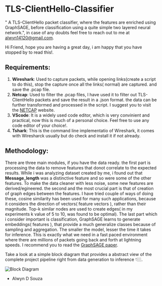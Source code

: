 # TLS-ClientHello-Classifier

" A TLS-ClientHello packet classifier, where the features are enriched using GraphSAGE, before classification using a quite simple two layered neural network.", in case of any doubts feel free to reach out to me at [alwyn14120@gmail.com](mailto:alwyn14120@gmail.com).

Hi Friend, hope you are having a great day, i am happy that you have stopped by to read this!.

## Requirements: 

1. <b>Wireshark</b>: Used to capture packets, while opening links(create a script to do this), stop the capture once all the links( normal) are captured. and save the .pcap file.
2. <b>Netcap</b>: Used to filter the .pcap files, I have used it to filter out TLS-ClientHello packets and save the result in a .json format. the data can be further transformed and processed in the script. I suggest you to visit the [NETCAP](https://netcap.io) website.
3. <b>VScode</b>: It is a widely used code editor, which is very convinient and practical, now this is much of a personal choice. Feel free to use any code editor of your choice!.
4. <b>Tshark</b>: This is the command line implementatio of Wireshark, it comes with Wiresharck usually but do check and install it if not already.

## Methodology:

There are three main modules, if you have the data ready. the first part is processing the data to remove features that donot correlate to the expected results. While i was analyzing dataset created by me, i found out that <b>Message_length</b> was a distinctive feature and so were some of the other features. To make the data cleaner with less noise, some new features are derived/egineered. the second and the most crucial part is that of creation of graph edges between the features. I have tried couple of ways of doing these, cosine similarity has been used for many such applications, because it considers the direction of vectors( feature vectors ), rather than their magnitude. Top-k similar nodes are used to create edges( in my experiments k value of 5 to 10, was found to be optimal). The last part which i consider important is classification, GraphSAGE learns to generate embeddings( features ), that provide a much generalize classes because of sampling and aggregation. The smaller the model, lesser the time it takes for inference. This is exactly what we need in a fast paced environment where there are millions of packets going back and forth at lightning speeds. I recommend you to read the [GraphSAGE paper](https://arxiv.org/abs/1706.02216).

Take a look at a simple block diagram that provides a abstract view of the complete project pipeline right from data generation to inference 👇🏼.

![Block Diagram](/main/proposed_architecture.jpg)

- Alwyn D Souza




